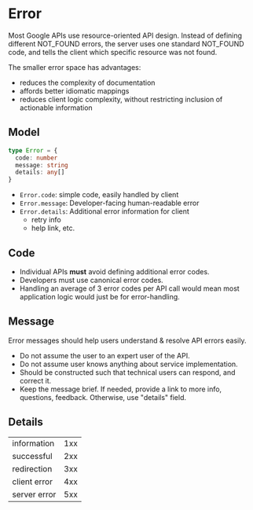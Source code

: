 # Error

Most Google APIs use resource-oriented API design. Instead of
defining different NOT_FOUND errors, the server uses one standard
NOT_FOUND code, and tells the client which specific resource was not
found.

The smaller error space has advantages:

- reduces the complexity of documentation
- affords better idiomatic mappings
- reduces client logic complexity, without restricting inclusion of
  actionable information

## Model

```ts
type Error = {
  code: number
  message: string
  details: any[]
}
```

- `Error.code`: simple code, easily handled by client
- `Error.message`: Developer-facing human-readable error
- `Error.details`: Additional error information for client
  - retry info
  - help link, etc.

## Code

- Individual APIs __must__ avoid defining additional error codes.
- Developers must use canonical error codes.
- Handling an average of 3 error codes per API call would mean most
  application logic would just be for error-handling.

## Message

Error messages should help users understand & resolve API errors
easily.

- Do not assume the user to an expert user of the API.
- Do not assume user knows anything about service implementation.
- Should be constructed such that technical users can respond, and
    correct it.
- Keep the message brief. If needed, provide a link to more info,
    questions, feedback. Otherwise, use "details" field.

## Details

|  |  |
|--|--|
| information | 1xx |
| successful  | 2xx |
| redirection  | 3xx |
| client error | 4xx |
| server error  | 5xx |
